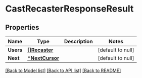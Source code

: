 # CastRecasterResponseResult

## Properties
Name | Type | Description | Notes
------------ | ------------- | ------------- | -------------
**Users** | [**[]Recaster**](Recaster.md) |  | [default to null]
**Next** | [***NextCursor**](NextCursor.md) |  | [default to null]

[[Back to Model list]](../README.md#documentation-for-models) [[Back to API list]](../README.md#documentation-for-api-endpoints) [[Back to README]](../README.md)

